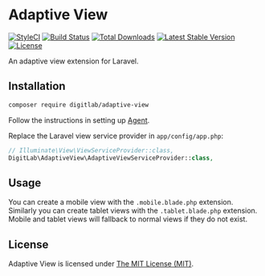 # Adaptive View

[![StyleCI](https://styleci.io/repos/53059276/shield?style=flat)](https://styleci.io/repos/7548986)
[![Build Status](https://travis-ci.org/DigitLab/adaptive-view.svg)](https://travis-ci.org/laravel/framework)
[![Total Downloads](https://poser.pugx.org/digitlab/adaptive-view/downloads)](https://packagist.org/packages/digitlab/adaptive-view)
[![Latest Stable Version](https://poser.pugx.org/digitlab/adaptive-view/v/stable)](https://packagist.org/packages/digitlab/adaptive-view)
[![License](https://poser.pugx.org/digitlab/adaptive-view/license)](https://packagist.org/packages/digitlab/adaptive-view)

An adaptive view extension for Laravel.

## Installation

```bash
composer require digitlab/adaptive-view
```

Follow the instructions in setting up [Agent](https://github.com/jenssegers/agent).

Replace the Laravel view service provider in `app/config/app.php`:

```php
// Illuminate\View\ViewServiceProvider::class,
DigitLab\AdaptiveView\AdaptiveViewServiceProvider::class,
```

## Usage

You can create a mobile view with the ```.mobile.blade.php``` extension. Similarly you can create tablet views with
the ```.tablet.blade.php``` extension. Mobile and tablet views will fallback to normal views if they do not exist.

## License

Adaptive View is licensed under [The MIT License (MIT)](LICENSE).
